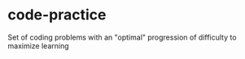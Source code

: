 # code-practice
Set of coding problems with an "optimal" progression of difficulty to maximize learning

